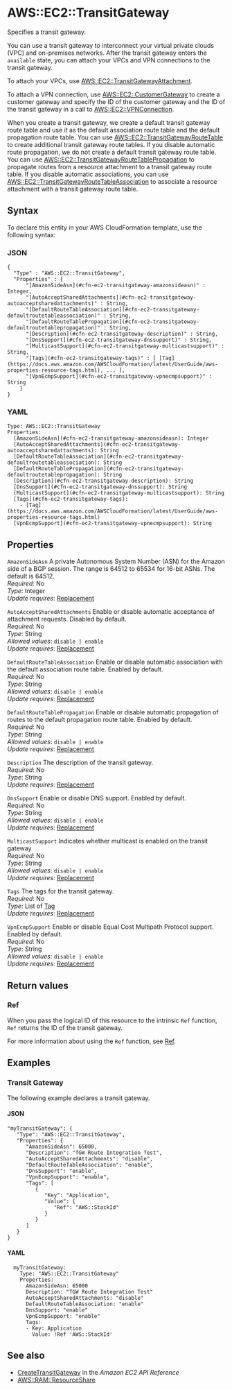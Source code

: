 # AWS::EC2::TransitGateway<a name="aws-resource-ec2-transitgateway"></a>

Specifies a transit gateway\.

You can use a transit gateway to interconnect your virtual private clouds \(VPC\) and on\-premises networks\. After the transit gateway enters the `available` state, you can attach your VPCs and VPN connections to the transit gateway\.

To attach your VPCs, use [AWS::EC2::TransitGatewayAttachment](https://docs.aws.amazon.com/AWSCloudFormation/latest/UserGuide/aws-resource-ec2-transitgatewayattachment.html)\.

To attach a VPN connection, use [AWS::EC2::CustomerGateway](https://docs.aws.amazon.com/AWSCloudFormation/latest/UserGuide/aws-resource-ec2-customer-gateway.html) to create a customer gateway and specify the ID of the customer gateway and the ID of the transit gateway in a call to [AWS::EC2::VPNConnection](https://docs.aws.amazon.com/AWSCloudFormation/latest/UserGuide/aws-resource-ec2-vpn-connection.html)\.

When you create a transit gateway, we create a default transit gateway route table and use it as the default association route table and the default propagation route table\. You can use [AWS::EC2::TransitGatewayRouteTable](https://docs.aws.amazon.com/AWSCloudFormation/latest/UserGuide/aws-resource-ec2-transitgatewayroutetable.html) to create additional transit gateway route tables\. If you disable automatic route propagation, we do not create a default transit gateway route table\. You can use [AWS::EC2::TransitGatewayRouteTablePropagation](https://docs.aws.amazon.com/AWSCloudFormation/latest/UserGuide/aws-resource-ec2-transitgatewayroutetablepropagation.html) to propagate routes from a resource attachment to a transit gateway route table\. If you disable automatic associations, you can use [AWS::EC2::TransitGatewayRouteTableAssociation](https://docs.aws.amazon.com/AWSCloudFormation/latest/UserGuide/aws-resource-ec2-transitgatewayroutetableassociation.html) to associate a resource attachment with a transit gateway route table\.

## Syntax<a name="aws-resource-ec2-transitgateway-syntax"></a>

To declare this entity in your AWS CloudFormation template, use the following syntax:

### JSON<a name="aws-resource-ec2-transitgateway-syntax.json"></a>

```
{
  "Type" : "AWS::EC2::TransitGateway",
  "Properties" : {
      "[AmazonSideAsn](#cfn-ec2-transitgateway-amazonsideasn)" : Integer,
      "[AutoAcceptSharedAttachments](#cfn-ec2-transitgateway-autoacceptsharedattachments)" : String,
      "[DefaultRouteTableAssociation](#cfn-ec2-transitgateway-defaultroutetableassociation)" : String,
      "[DefaultRouteTablePropagation](#cfn-ec2-transitgateway-defaultroutetablepropagation)" : String,
      "[Description](#cfn-ec2-transitgateway-description)" : String,
      "[DnsSupport](#cfn-ec2-transitgateway-dnssupport)" : String,
      "[MulticastSupport](#cfn-ec2-transitgateway-multicastsupport)" : String,
      "[Tags](#cfn-ec2-transitgateway-tags)" : [ [Tag](https://docs.aws.amazon.com/AWSCloudFormation/latest/UserGuide/aws-properties-resource-tags.html), ... ],
      "[VpnEcmpSupport](#cfn-ec2-transitgateway-vpnecmpsupport)" : String
    }
}
```

### YAML<a name="aws-resource-ec2-transitgateway-syntax.yaml"></a>

```
Type: AWS::EC2::TransitGateway
Properties: 
  [AmazonSideAsn](#cfn-ec2-transitgateway-amazonsideasn): Integer
  [AutoAcceptSharedAttachments](#cfn-ec2-transitgateway-autoacceptsharedattachments): String
  [DefaultRouteTableAssociation](#cfn-ec2-transitgateway-defaultroutetableassociation): String
  [DefaultRouteTablePropagation](#cfn-ec2-transitgateway-defaultroutetablepropagation): String
  [Description](#cfn-ec2-transitgateway-description): String
  [DnsSupport](#cfn-ec2-transitgateway-dnssupport): String
  [MulticastSupport](#cfn-ec2-transitgateway-multicastsupport): String
  [Tags](#cfn-ec2-transitgateway-tags): 
    - [Tag](https://docs.aws.amazon.com/AWSCloudFormation/latest/UserGuide/aws-properties-resource-tags.html)
  [VpnEcmpSupport](#cfn-ec2-transitgateway-vpnecmpsupport): String
```

## Properties<a name="aws-resource-ec2-transitgateway-properties"></a>

`AmazonSideAsn`  <a name="cfn-ec2-transitgateway-amazonsideasn"></a>
A private Autonomous System Number \(ASN\) for the Amazon side of a BGP session\. The range is 64512 to 65534 for 16\-bit ASNs\. The default is 64512\.  
*Required*: No  
*Type*: Integer  
*Update requires*: [Replacement](https://docs.aws.amazon.com/AWSCloudFormation/latest/UserGuide/using-cfn-updating-stacks-update-behaviors.html#update-replacement)

`AutoAcceptSharedAttachments`  <a name="cfn-ec2-transitgateway-autoacceptsharedattachments"></a>
Enable or disable automatic acceptance of attachment requests\. Disabled by default\.  
*Required*: No  
*Type*: String  
*Allowed values*: `disable | enable`  
*Update requires*: [Replacement](https://docs.aws.amazon.com/AWSCloudFormation/latest/UserGuide/using-cfn-updating-stacks-update-behaviors.html#update-replacement)

`DefaultRouteTableAssociation`  <a name="cfn-ec2-transitgateway-defaultroutetableassociation"></a>
Enable or disable automatic association with the default association route table\. Enabled by default\.  
*Required*: No  
*Type*: String  
*Allowed values*: `disable | enable`  
*Update requires*: [Replacement](https://docs.aws.amazon.com/AWSCloudFormation/latest/UserGuide/using-cfn-updating-stacks-update-behaviors.html#update-replacement)

`DefaultRouteTablePropagation`  <a name="cfn-ec2-transitgateway-defaultroutetablepropagation"></a>
Enable or disable automatic propagation of routes to the default propagation route table\. Enabled by default\.  
*Required*: No  
*Type*: String  
*Allowed values*: `disable | enable`  
*Update requires*: [Replacement](https://docs.aws.amazon.com/AWSCloudFormation/latest/UserGuide/using-cfn-updating-stacks-update-behaviors.html#update-replacement)

`Description`  <a name="cfn-ec2-transitgateway-description"></a>
The description of the transit gateway\.  
*Required*: No  
*Type*: String  
*Update requires*: [Replacement](https://docs.aws.amazon.com/AWSCloudFormation/latest/UserGuide/using-cfn-updating-stacks-update-behaviors.html#update-replacement)

`DnsSupport`  <a name="cfn-ec2-transitgateway-dnssupport"></a>
Enable or disable DNS support\. Enabled by default\.  
*Required*: No  
*Type*: String  
*Allowed values*: `disable | enable`  
*Update requires*: [Replacement](https://docs.aws.amazon.com/AWSCloudFormation/latest/UserGuide/using-cfn-updating-stacks-update-behaviors.html#update-replacement)

`MulticastSupport`  <a name="cfn-ec2-transitgateway-multicastsupport"></a>
Indicates whether multicast is enabled on the transit gateway  
*Required*: No  
*Type*: String  
*Allowed values*: `disable | enable`  
*Update requires*: [Replacement](https://docs.aws.amazon.com/AWSCloudFormation/latest/UserGuide/using-cfn-updating-stacks-update-behaviors.html#update-replacement)

`Tags`  <a name="cfn-ec2-transitgateway-tags"></a>
The tags for the transit gateway\.  
*Required*: No  
*Type*: List of [Tag](https://docs.aws.amazon.com/AWSCloudFormation/latest/UserGuide/aws-properties-resource-tags.html)  
*Update requires*: [Replacement](https://docs.aws.amazon.com/AWSCloudFormation/latest/UserGuide/using-cfn-updating-stacks-update-behaviors.html#update-replacement)

`VpnEcmpSupport`  <a name="cfn-ec2-transitgateway-vpnecmpsupport"></a>
Enable or disable Equal Cost Multipath Protocol support\. Enabled by default\.  
*Required*: No  
*Type*: String  
*Allowed values*: `disable | enable`  
*Update requires*: [Replacement](https://docs.aws.amazon.com/AWSCloudFormation/latest/UserGuide/using-cfn-updating-stacks-update-behaviors.html#update-replacement)

## Return values<a name="aws-resource-ec2-transitgateway-return-values"></a>

### Ref<a name="aws-resource-ec2-transitgateway-return-values-ref"></a>

When you pass the logical ID of this resource to the intrinsic `Ref` function, `Ref` returns the ID of the transit gateway\.

For more information about using the `Ref` function, see [Ref](https://docs.aws.amazon.com/AWSCloudFormation/latest/UserGuide/intrinsic-function-reference-ref.html)\.

## Examples<a name="aws-resource-ec2-transitgateway--examples"></a>



### Transit Gateway<a name="aws-resource-ec2-transitgateway--examples--Transit_Gateway"></a>

The following example declares a transit gateway\.

#### JSON<a name="aws-resource-ec2-transitgateway--examples--Transit_Gateway--json"></a>

```
"myTransitGateway": {
   "Type": "AWS::EC2::TransitGateway",
   "Properties": {
      "AmazonSideAsn": 65000,
      "Description": "TGW Route Integration Test",
      "AutoAcceptSharedAttachments": "disable",
      "DefaultRouteTableAssociation": "enable",
      "DnsSupport": "enable",
      "VpnEcmpSupport": "enable",
      "Tags": [
         {
            "Key": "Application",
            "Value": {
               "Ref": "AWS::StackId"
            }
         }
      ]
   }
}
```

#### YAML<a name="aws-resource-ec2-transitgateway--examples--Transit_Gateway--yaml"></a>

```
  myTransitGateway:
    Type: "AWS::EC2::TransitGateway"
    Properties:
      AmazonSideAsn: 65000
      Description: "TGW Route Integration Test"
      AutoAcceptSharedAttachments: "disable"
      DefaultRouteTableAssociation: "enable"
      DnsSupport: "enable"
      VpnEcmpSupport: "enable"
      Tags:
      - Key: Application
        Value: !Ref 'AWS::StackId'
```

## See also<a name="aws-resource-ec2-transitgateway--seealso"></a>
+  [CreateTransitGateway](https://docs.aws.amazon.com/AWSEC2/latest/APIReference/API_CreateTransitGateway.html) in the *Amazon EC2 API Reference*
+  [AWS::RAM::ResourceShare](https://docs.aws.amazon.com/AWSCloudFormation/latest/UserGuide/aws-resource-ram-resourceshare.html)

